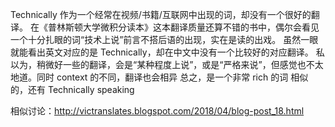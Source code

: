 Technically 作为一个经常在视频/书籍/互联网中出现的词，却没有一个很好的翻译。
在《普林斯顿大学微积分读本》这本翻译质量还算不错的书中，偶尔会看见一个十分扎眼的词“技术上说”前言不搭后语的出现，实在是读的出戏。
虽然一眼就能看出英文对应的是 Technically，却在中文中没有一个比较好的对应翻译。
私以为，稍微好一些的翻译，会是“某种程度上说”，或是“严格来说”，但感觉也不太地道。同时 context 的不同，翻译也会相异
总之，是一个非常 rich 的词
相似的，还有 Technically speaking

相似讨论：http://victranslates.blogspot.com/2018/04/blog-post_18.html
<!--stackedit_data:
eyJwcm9wZXJ0aWVzIjoidGFnczogJ+iLseivrSzpmo/mg7MnXG
4iLCJoaXN0b3J5IjpbMTYzNTI0NjI2OCwtMzUzNjE3MTM3XX0=

-->